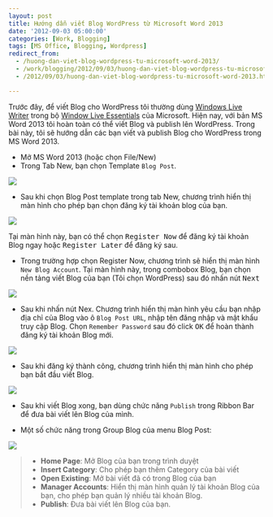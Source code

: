```yaml
---
layout: post
title: Hướng dẫn viết Blog WordPress từ Microsoft Word 2013
date: '2012-09-03 05:00:00'
categories: [Work, Blogging]
tags: [MS Office, Blogging, Wordpress]
redirect_from: 
  - /huong-dan-viet-blog-wordpress-tu-microsoft-word-2013/
  - /work/blogging/2012/09/03/huong-dan-viet-blog-wordpress-tu-microsoft-word-2013.html
  - /2012/09/03/huong-dan-viet-blog-wordpress-tu-microsoft-word-2013.html

---
```


Trước đây, để viết Blog cho WordPress tôi thường dùng [Windows Live Writer](http://www.microsoft.com/vi-vn/download/details.aspx?id=29225) trong bộ [Window Live Essentials](http://explore.live.com/windows-live-essentials) của Microsoft. Hiện nay, với bản MS Word 2013 tôi hoàn toàn có thể viết Blog và publish lên WordPress. Trong bài này, tôi sẽ hướng dẫn các bạn viết và publish Blog cho WordPress trong MS Word 2013. 

- Mở MS Word 2013 (hoặc chọn File/New)
- Trong Tab New, bạn chọn Template `Blog Post`. 

![](https://trinhvanchung.files.wordpress.com/2012/09/090312_1546_hngdnvit11.png?w=595)

- Sau khi chọn Blog Post template trong tab New, chương trình hiển thị màn hình cho phép bạn chọn đăng ký tài khoản blog của bạn. 

![](https://trinhvanchung.files.wordpress.com/2012/09/090312_1546_hngdnvit21.png?w=595)

Tại màn hình này, bạn có thể chọn <kbd>Register Now</kbd> để đăng ký tài khoản Blog ngay hoặc <kbd>Register Later</kbd> để đăng ký sau.

- Trong trường hợp chọn Register Now, chương trình sẽ hiển thị màn hình `New Blog Account`. Tại màn hình này, trong combobox Blog, bạn chọn nền tảng viết Blog của bạn (Tôi chọn WordPress) sau đó nhấn nút <kbd>Next</kbd> 

![](https://trinhvanchung.files.wordpress.com/2012/09/090312_1546_hngdnvit31.png?w=595)

- Sau khi nhấn nút Nex. Chương trình hiển thị màn hình yêu cầu bạn nhập địa chỉ của Blog vào ô `Blog Post URL`, nhập tên đăng nhập và mật khẩu truy cập Blog. Chọn `Remember Password` sau đó click <kbd>OK</kbd> để hoàn thành đăng ký tài khoản Blog mới. 

![](https://trinhvanchung.files.wordpress.com/2012/09/090312_1546_hngdnvit41.png?w=595)

- Sau khi đăng ký thành công, chương trình hiển thị màn hình cho phép bạn bắt đầu viết Blog. 

![](https://trinhvanchung.files.wordpress.com/2012/09/090312_1546_hngdnvit51.png?w=595)

* Sau khi viết Blog xong, bạn dùng chức năng `Publish` trong Ribbon Bar để đưa bài viết lên Blog của mình.

* Một số chức năng trong Group Blog của menu Blog Post:

![](https://trinhvanchung.files.wordpress.com/2012/09/090312_1546_hngdnvit6.png?w=595)

> - **Home Page**: Mở Blog của bạn trong trình duyệt
> - **Insert Category**: Cho phép bạn thêm Category của bài viết
> - **Open Existing**: Mở bài viết đã có trong Blog của bạn
> - **Manager Accounts**: Hiển thị màn hình quản lý tài khoản Blog của bạn, cho phép bạn quản lý nhiều tài khoản Blog.
> - **Publish**: Đưa bài viết lên Blog của bạn.
